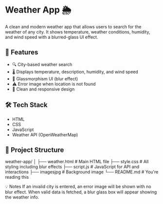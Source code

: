 # Weather App 🌦️

A clean and modern weather app that allows users to search for the weather of any city. It shows temperature, weather conditions, humidity, and wind speed with a blurred-glass UI effect.

## 🚀 Features

- 🔍 City-based weather search
- 🌡️ Displays temperature, description, humidity, and wind speed
- 🌁 Glassmorphism UI (blur effect)
- ⚠️ Error image when location is not found
- 🎯 Clean and responsive design

## 🛠️ Tech Stack

- HTML
- CSS
- JavaScript
- Weather API (OpenWeatherMap)

## 📁 Project Structure

weather-app/
│
├── weather.html # Main HTML file
├── style.css # All styling including blur effects
├── script.js # JavaScript for API and interactions
├── imagesjpg # Background image
└── README.md # You're reading this

💡 Notes
If an invalid city is entered, an error image will be shown with no blur effect.
When valid data is fetched, a blur glass box will appear showing the weather info.


